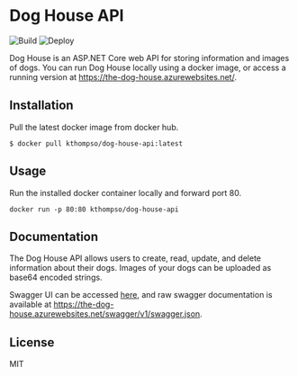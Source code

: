 # Dog House API
![Build](https://github.com/KThompso/DogHouseApi/workflows/Build/badge.svg?branch=master)
![Deploy](https://github.com/KThompso/DogHouseApi/workflows/Deploy/badge.svg?branch=master)

Dog House is an ASP.NET Core web API for storing information and images of dogs.  You can run Dog House locally using a docker image, or access a running version at <https://the-dog-house.azurewebsites.net/>.

## Installation

Pull the latest docker image from docker hub.

`$ docker pull kthompso/dog-house-api:latest`

## Usage

Run the installed docker container locally and forward port 80.

`docker run -p 80:80 kthompso/dog-house-api`

## Documentation

The Dog House API allows users to create, read, update, and delete information about their dogs.  Images of your dogs can be uploaded as base64 encoded strings.

Swagger UI can be accessed [here][swagger-ui], and raw swagger documentation is available at <https://the-dog-house.azurewebsites.net/swagger/v1/swagger.json>.

## License

MIT

[dog-house-base]: https://the-dog-house.azurewebsites.net/api/v1/dogs
[swagger-ui]: https://the-dog-house.azurewebsites.net/
[swagger-raw]: https://the-dog-house.azurewebsites.net/swagger/v1/swagger.json
